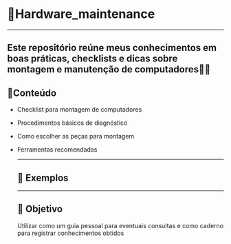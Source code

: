 # 🔧Hardware_maintenance
---
Este repositório reúne meus conhecimentos em boas práticas, checklists e dicas sobre **montagem e manutenção de computadores**👨‍💻
---
## 📑Conteúdo
- Checklist para montagem de computadores
- Procedimentos básicos de diagnóstico
- Como escolher as peças para montagem
- Ferramentas recomendadas
  
  ---
  
  ## 📸 Exemplos

  ---
  ## 🚀 Objetivo
  Utilizar como um guia pessoal para eventuais consultas e como caderno para registrar conhecimentos obtidos
